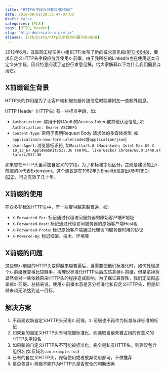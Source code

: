 ```yaml
---
title: "HTTP头字段为何要弃用X前缀"
date: 2018-08-01T20:35:47-07:00
draft: false
categories: [技术]
tags: [HTTP, Header]
slug: "http-deprecate-x-prefix"
aliases: [/zh/posts/http头字段为何要弃用x前缀]
---
```


2012年6月，互联网工程任务小组(IETF)发布了新的征求意见稿([RFC-6648](https://tools.ietf.org/html/rfc6648))，要求自定义HTTP头字段应放弃使用`X-`前缀。由于我所在的LinkedIn也在使用这类自定义头字段，因此特意阅读了这份征求意见稿，给大家解释以下为什么我们需要弃用它。

<!--more-->

## X前缀诞生背景

HTTP头的作用是为了让客户端和服务器传送信息时能够附加一些额外信息。

HTTP Header（HTTP头) 有一些标准字段，如:

- `Authorization`: 常用于传OAuth的Access Token或其他认证信息, 如`Authorization: Bearer ABCDEFG`
- `Content-Type`: 常用于表明Request Body 请求体的多媒体类型, 如`application/x-www-form-urlencoded`或`application/json`)
- `User-Agent`: 浏览器标识符, 如`Mozilla/5.0 (Macintosh; Intel Mac OS X 10_13_6) AppleWebKit/537.36 (KHTML, like Gecko) Chrome/68.0.3440.84 Safari/537.36`

如果想在HTTP头里添加自定义的字段，为了和标准字段区分，之前是建议加上`X-`前缀的(`X`代表Extension)。这个建议是在1982年为Email标准提出(参考[RFC-822](https://tools.ietf.org/html/rfc822))，行之有效了几十年。

## X前缀的使用

在众多非标准HTTP头中，有一些变得越来越普遍，如:

- `X-Forwarded-For`: 标记通过代理访问服务器的原始客户端IP地址
- `X-Forwarded-Host`: 标记通过代理访问服务器的原始客户端Host名
- `X-Forwarded-Proto`: 标记原始客户端通过代理访问服务器时用的协议
- `X-Powered-By`: 标记框架、技术、环境等

## X前缀的问题

这些带`X-`前缀的HTTP头变得越来越普遍后，当需要把他们标准化时，如何处理这个`X-`前缀就变得比较棘手。按理说标准化HTTP头后应该拿掉`X-`前缀，但是拿掉后显然会对一些依赖原来HTTP头的程序造成影响。为了保证兼容性，我们无法彻底拿掉`X-`前缀。总结来说，使用`X-`前缀本意是区分标准化和自定义HTTP头，但是却越来越无法达到这一目标。

## 解决方案

1. 不再建议新自定义HTTP头采用`X-`前缀，`X-`前缀也不再作为标准与非标准的标记
2. 如果新的自定义HTTP头有可能被标准化，则选取当前未被占用的有意义的HTTP头字段名
3. 如果新的自定义HTTP头不可能被标准化，完全是私有HTTP头，则建议包含组织名(如反域名`com.example.foo`)
4. 已有的自定义HTTP头，保留使用或者放弃使用都可，不做推荐
5. 是否包含`X-`前缀不能作为HTTP头是否安全的判断因素